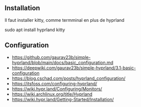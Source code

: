 


## Installation

Il faut installer kitty, comme termminal en plus de hyprland

sudo apt install hyprland kitty

## Configuration





- https://github.com/gaurav23b/simple-hyprland/blob/main/docs/basic_configuration.md
- https://deepwiki.com/gaurav23b/simple-hyprland/3.1-basic-configuration
- https://blog.cschad.com/posts/hyprland_configuration/
- https://itsfoss.com/configuring-hyprland/
- https://wiki.hypr.land/Configuring/Monitors/
- https://wiki.archlinux.org/title/Hyprland
- https://wiki.hypr.land/Getting-Started/Installation/